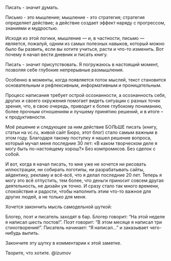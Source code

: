 Писать - значит думать.

Письмо - это мышление; мышление - это стратегия; стратегия определяет действие; а действие создает эффект наряду с прогрессом, знаниями и мудростью.

Исходя из этой логики, мышление — и, в частности, письмо — является, пожалуй, одним из самых полезных навыков, который можно было бы развить, если вы хотите учиться, расти и что-то изменить. Вот почему я начал вести дневник и писать книгу.

Писать - значит присутствовать. Я погружаюсь в настоящий момент, позволяя себе глубокие непрерывные размышления.

Особенно в моменты, когда появляется поток мыслей, текст становится основательным и рефлексивным, информативным и проницательным.

Процесс написания требует острой осознанности, а осознанность себя, других и своего окружения помогает видеть ситуации с разных точек зрения, что, в свою очередь, приводит к более глубокому пониманию, более прочным отношениям и лучшему принятию решений, и в итоге – к продуктивности.

Моё решение и следующее за ним действие БОЛЬШЕ писать (книгу, статьи на vc.ru, живой сайт Бюро, этот блог) стало самым важным в этом году. Благодаря такому поступку я нашел решение вопроса, который мучал меня последние 30 лет: «В каком творческом деле я могу быть по-настоящему хорош?» Без компромисов. Без сделок с собой. 

И вот, когда я начал писать, то мне уже не хочется ни рисовать иллюстрации, ни собирать логотипы, ни разрабатывать сайты, айдентику, рекламу и всё-всё, что я делал последние 20 лет. Теперь я могу это всё отпустить, тем более, что деньги приносит совсем другая деятельность, не дизайн уж точно. И сразу стало так много времени, спокойствия и радости, чтобы наполнить этим что-то важное для других людей, а не только для меня.

Хочется закончить мысль самодельной шуткой:

Блогер, поэт и писатель заходят в бар. Блогер говорит: “На этой неделе я написал шесть постов!”. Поэт говорит: “В этом месяце я написал три стихотворения!”. Писатель начинает: “Я написал…” и заказывает чего-нибудь выпить.

Закончите эту шутку в комментарии к этой заметке.

Творите, что хотите.
@izumov